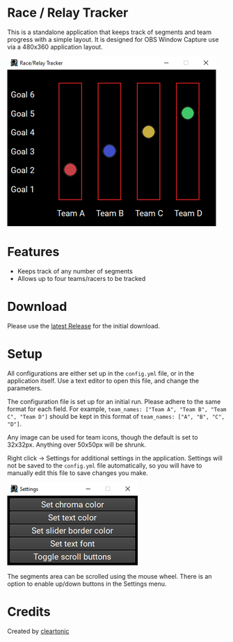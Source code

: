 # Race / Relay Tracker

This is a standalone application that keeps track of segments and team progress with a simple layout. It is designed for OBS Window Capture use via a 480x360 application layout.

![](https://github.com/cleartonic/race_relay_tracker/blob/main/screens/screen1.png)

# Features
- Keeps track of any number of segments
- Allows up to four teams/racers to be tracked

# Download
Please use the [latest Release](https://github.com/cleartonic/race_relay_tracker/releases) for the initial download.

# Setup
All configurations are either set up in the `config.yml` file, or in the application itself. Use a text editor to open this file, and change the parameters.  

The configuration file is set up for an initial run. Please adhere to the same format for each field. For example, `team_names: ["Team A", "Team B", "Team C", "Team D"]` should be kept in this format of `team_names: ["A", "B", "C", "D"]`. 

Any image can be used for team icons, though the default is set to 32x32px. Anything over 50x50px will be shrunk. 

Right click -> Settings for additional settings in the application. Settings will not be saved to the `config.yml` file automatically, so you will have to manually edit this file to save changes you make. 

![](https://github.com/cleartonic/race_relay_tracker/blob/main/screens/screen2.png)


The segments area can be scrolled using the mouse wheel. There is an option to enable up/down buttons in the Settings menu. 

# Credits
Created by [cleartonic](https://cleartonic.net/)